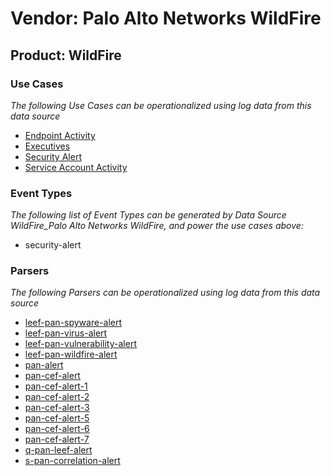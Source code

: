 Vendor: Palo Alto Networks WildFire
===================================
Product: WildFire
-----------------

### Use Cases

_The following Use Cases can be operationalized using log data from this data source_

* [Endpoint Activity](../UseCases/usecase_endpoint_activity.md)
* [Executives](../UseCases/usecase_executives.md)
* [Security Alert](../UseCases/usecase_security_alert.md)
* [Service Account Activity](../UseCases/usecase_service_account_activity.md)


### Event Types

_The following list of Event Types can be generated by Data Source WildFire_Palo Alto Networks WildFire, and power the use cases above:_

- security-alert


### Parsers

_The following Parsers can be operationalized using log data from this data source_

* [leef-pan-spyware-alert](../Parsers/parserContent_leef-pan-spyware-alert.md)
* [leef-pan-virus-alert](../Parsers/parserContent_leef-pan-virus-alert.md)
* [leef-pan-vulnerability-alert](../Parsers/parserContent_leef-pan-vulnerability-alert.md)
* [leef-pan-wildfire-alert](../Parsers/parserContent_leef-pan-wildfire-alert.md)
* [pan-alert](../Parsers/parserContent_pan-alert.md)
* [pan-cef-alert](../Parsers/parserContent_pan-cef-alert.md)
* [pan-cef-alert-1](../Parsers/parserContent_pan-cef-alert-1.md)
* [pan-cef-alert-2](../Parsers/parserContent_pan-cef-alert-2.md)
* [pan-cef-alert-3](../Parsers/parserContent_pan-cef-alert-3.md)
* [pan-cef-alert-5](../Parsers/parserContent_pan-cef-alert-5.md)
* [pan-cef-alert-6](../Parsers/parserContent_pan-cef-alert-6.md)
* [pan-cef-alert-7](../Parsers/parserContent_pan-cef-alert-7.md)
* [q-pan-leef-alert](../Parsers/parserContent_q-pan-leef-alert.md)
* [s-pan-correlation-alert](../Parsers/parserContent_s-pan-correlation-alert.md)
